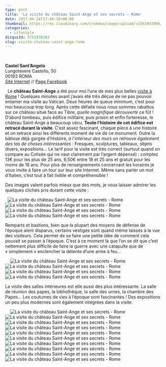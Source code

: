 ```yaml
---
type: post
title: 'La visite du château Saint-Ange et ses secrets – Rome'
date: 2017-04-24T17:44:18+00:00
thumbnail: https://res.cloudinary.com/crokmou/image/upload/v1501943996/weekend-rome-italie-crokmou-blog-cuisine-voyage-belgique-70.jpg
categories: 
  - Lifestyle
disqusId: 5751970103
slug: visite-chateau-saint-ange-rome
---
```


 

**Castel Sant’Angelo**  
Lungotevere Castello, 50  
00193 ROMA  
[Site Internet](http://castelsantangelo.beniculturali.it/) // [Page Facebook](https://www.facebook.com/Museo-Nazionale-di-Castel-SantAngelo-419533098197881/)

  Le **château Saint-Ange** a été pour moi l’une de mes plus belles [visite à Rome](http://www.crokmou.com/2017/01/citytrip-a-rome-italie) ! Quelques minutes avant j’avais été très déçue de ne pas pouvoir entamer ma visite au Vatican. Deux heures de queue minimum, c’est pour moi beaucoup trop long. Après cette défaite nous nous sommes rabattus sur ce château situé face au Tibre, _quelle magnifique découverte_ ce fût ! D’abord tombeau, puis édifice militaire, puis prison et enfin forteresse, le château Saint-Ange a beaucoup vécu. **Toute l’histoire de cet édifice est retracé durant la visite**. C’est assez fascinant, chaque pièce à une histoire et on retrace ainsi les différents moment de vie de ce monument. Outre la bâtisse déjà gorgée d’Histoire, _à l’intérieur des murs on retrouve également des tas de choses intéressantes_ : Fresques, sculptures, tableaux, objets divers, expositions… Le tarif pour la visite est très correct (surtout quand on compare au Colisée qui ne vaut clairement par l’argent dépensé) : comptez 13€ pour les plus de 25 ans, 6,50€ entre 18 et 25 ans et gratuit pour les moins de 18 ans. Pour plus de renseignements concernant les horaires je vous invite à faire un tour sur leur site Internet. Même sans parler un mot d’Italien, c’est tout à fait lisible et compréhensible !

Des images valent parfois mieux que des mots, je vous laisser admirer les quelques clichés pris durant cette visite :

  ![La visite du château Saint-Ange et ses secrets - Rome](http://www.crokmou.com/wp-content/uploads/2016/12/weekend-rome-italie-crokmou-blog-cuisine-voyage-belgique-48.jpg "La visite du château Saint-Ange et ses secrets - Rome") ![La visite du château Saint-Ange et ses secrets - Rome](http://www.crokmou.com/wp-content/uploads/2016/12/weekend-rome-italie-crokmou-blog-cuisine-voyage-belgique-49.jpg "La visite du château Saint-Ange et ses secrets - Rome") ![La visite du château Saint-Ange et ses secrets - Rome](http://www.crokmou.com/wp-content/uploads/2016/12/weekend-rome-italie-crokmou-blog-cuisine-voyage-belgique-50.jpg "La visite du château Saint-Ange et ses secrets - Rome")![La visite du château Saint-Ange et ses secrets - Rome](http://www.crokmou.com/wp-content/uploads/2016/12/weekend-rome-italie-crokmou-blog-cuisine-voyage-belgique-51.jpg "La visite du château Saint-Ange et ses secrets - Rome")    

Remparts et bastions, bien que la plupart des moyens de défense de l’époque aient disparus, certains vestiges sont quand même laissés à la vue des visiteurs. Cela permet de se faire une petite idée de comment cela pouvait se passer à l’époque. C’est à ce moment là que l’on se dit que c’est nettement plus difficile de faire la guerre avec une catapulte que de « simplement » enclencher la détente d’une arme à feu…

    ![La visite du château Saint-Ange et ses secrets - Rome](http://www.crokmou.com/wp-content/uploads/2016/12/weekend-rome-italie-crokmou-blog-cuisine-voyage-belgique-52.jpg "La visite du château Saint-Ange et ses secrets - Rome") ![La visite du château Saint-Ange et ses secrets - Rome](http://www.crokmou.com/wp-content/uploads/2017/04/weekend-rome-italie-crokmou-blog-cuisine-voyage-belgique-53.jpg "La visite du château Saint-Ange et ses secrets - Rome") ![La visite du château Saint-Ange et ses secrets - Rome](http://www.crokmou.com/wp-content/uploads/2016/12/weekend-rome-italie-crokmou-blog-cuisine-voyage-belgique-54.jpg "La visite du château Saint-Ange et ses secrets - Rome")![La visite du château Saint-Ange et ses secrets - Rome](http://www.crokmou.com/wp-content/uploads/2016/12/weekend-rome-italie-crokmou-blog-cuisine-voyage-belgique-55.jpg "La visite du château Saint-Ange et ses secrets - Rome")    

La visite des salles intérieures est elle aussi des plus intéressante. La salle de réunion des papes, la bibliothèque, la salle des urnes, la chambre des Papes… Les coutumes de vies à l’époque sont fascinantes ! Des expositions un peu plus modernes sont également intégrées dans la visite.

    ![La visite du château Saint-Ange et ses secrets - Rome](http://www.crokmou.com/wp-content/uploads/2016/12/weekend-rome-italie-crokmou-blog-cuisine-voyage-belgique-56.jpg) ![La visite du château Saint-Ange et ses secrets - Rome](http://www.crokmou.com/wp-content/uploads/2016/12/weekend-rome-italie-crokmou-blog-cuisine-voyage-belgique-57.jpg "La visite du château Saint-Ange et ses secrets - Rome") ![La visite du château Saint-Ange et ses secrets - Rome](http://www.crokmou.com/wp-content/uploads/2016/12/weekend-rome-italie-crokmou-blog-cuisine-voyage-belgique-59.jpg) ![La visite du château Saint-Ange et ses secrets - Rome](http://www.crokmou.com/wp-content/uploads/2016/12/weekend-rome-italie-crokmou-blog-cuisine-voyage-belgique-58.jpg "La visite du château Saint-Ange et ses secrets - Rome") ![La visite du château Saint-Ange et ses secrets - Rome](http://www.crokmou.com/wp-content/uploads/2016/12/weekend-rome-italie-crokmou-blog-cuisine-voyage-belgique-62.jpg) ![La visite du château Saint-Ange et ses secrets - Rome](http://www.crokmou.com/wp-content/uploads/2016/12/weekend-rome-italie-crokmou-blog-cuisine-voyage-belgique-61.jpg "La visite du château Saint-Ange et ses secrets - Rome") ![La visite du château Saint-Ange et ses secrets - Rome](http://www.crokmou.com/wp-content/uploads/2016/12/weekend-rome-italie-crokmou-blog-cuisine-voyage-belgique-65.jpg "La visite du château Saint-Ange et ses secrets - Rome") ![La visite du château Saint-Ange et ses secrets - Rome](http://www.crokmou.com/wp-content/uploads/2016/12/weekend-rome-italie-crokmou-blog-cuisine-voyage-belgique-67.jpg "La visite du château Saint-Ange et ses secrets - Rome") ![La visite du château Saint-Ange et ses secrets - Rome](http://www.crokmou.com/wp-content/uploads/2016/12/weekend-rome-italie-crokmou-blog-cuisine-voyage-belgique-63.jpg "La visite du château Saint-Ange et ses secrets - Rome")![La visite du château Saint-Ange et ses secrets - Rome](http://www.crokmou.com/wp-content/uploads/2016/12/weekend-rome-italie-crokmou-blog-cuisine-voyage-belgique-66.jpg "La visite du château Saint-Ange et ses secrets - Rome")
